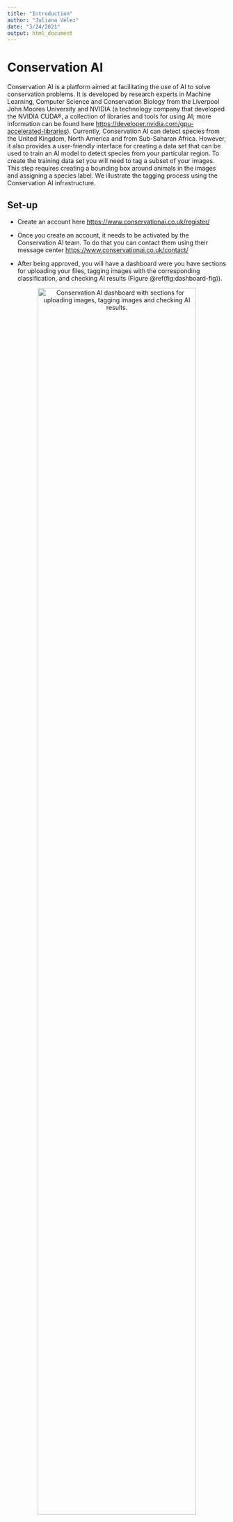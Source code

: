 ```yaml
---
title: "Introduction"
author: "Juliana Vélez"
date: "3/24/2021"
output: html_document
---
```




# Conservation AI

Conservation AI is a platform aimed at facilitating the use of AI to solve conservation problems. It is developed by research experts in Machine Learning, Computer Science and Conservation Biology from the Liverpool John Moores University and NVIDIA (a technology company that developed the NVIDIA CUDA®, a collection of libraries and tools for using AI; more information can be found here <https://developer.nvidia.com/gpu-accelerated-libraries>). Currently, Conservation AI can detect species from the United Kingdom, North America and from Sub-Saharan Africa. However, it also provides a user-friendly interface for creating a  data set that can be used to train an AI model to detect species from your particular region. To create the training data set you will need to tag a subset of your images. This step requires creating a bounding box around animals in the images and assigning a species label. We illustrate the tagging process using the Conservation AI infrastructure.

## Set-up

- Create an account here
<https://www.conservationai.co.uk/register/>

- Once you create an account, it needs to be activated by the Conservation AI team. To do that you can contact them using their message center <https://www.conservationai.co.uk/contact/>

- After being approved, you will have a dashboard were you have sections for uploading your files, tagging images with the corresponding classification, and checking AI results (Figure \@ref(fig:dashboard-fig)).

<div class="figure" style="text-align: center">
<img src="input_figures/conservation_ai/dashboard.png" alt="Conservation AI dashboard with sections for uploading images, tagging images and checking AI results." width="85%" />
<p class="caption">(\#fig:dashboard-fig)Conservation AI dashboard with sections for uploading images, tagging images and checking AI results.</p>
</div>

## Upload/format data

The Conservation AI team will help you to set up a project, after which you will be able to upload images and begin the tagging process. You will need to submit a list of species contained in your images to the Conservation AI team, and they will create the tagging project for you. For categories that are not of interest or species that are difficult to identify, you can include in your list higher taxonomic levels (e.g., Class Aves, Order Rodentia). Additionally, you will have to share a subset of images that will be used for training; you can do that either using the "Upload Files" section (Figure \@ref(fig:dashboard-fig)) or using other transfer methods like Google Drive to share your images with the Conservation AI team. The first option is recommended as it allows users to maintain a more independent workflow for image upload; otherwise, you will have to request the Conservation AI team to upload the images for you, which might slow down your tagging process. Uploads are currently limited to 500 images per batch.

## Image tagging

In the tagging section, you can find a report of species that have been tagged within the Conservation AI platform and the number of tags for each species (Figure \@ref(fig:tagging-report)). Here you can check if your species of interest already contains tags from other users. Additionally, after sharing your species list with the Conservation AI team, you will find your species included in this list and see updates of the number of tags for each species as you advance in the tagging process.

<div class="figure" style="text-align: center">
<img src="input_figures/conservation_ai/tagged_sp.png" alt="Report of species tagged within Conservation AI and number of tags per species." width="85%" />
<p class="caption">(\#fig:tagging-report)Report of species tagged within Conservation AI and number of tags per species.</p>
</div>

To begin image tagging, you need to select your project from the project list (Figure \@ref(fig:tagging-projects)).

<div class="figure" style="text-align: center">
<img src="input_figures/conservation_ai/tagging_projects.png" alt="List of projects that can be accessed to perform image tagging." width="85%" />
<p class="caption">(\#fig:tagging-projects)List of projects that can be accessed to perform image tagging.</p>
</div>

Accessing your project will direct you to your tagging interface (Figure \@ref(fig:tagging-interface)), where you will see images to be tagged at the left, an image viewer at the center, and a tag list at the right (this is the same list that you shared with the Conservation AI team). As you detect and tag species in an image, make sure you select the "Detection" tab in the top right.

<div class="figure" style="text-align: center">
<img src="input_figures/conservation_ai/tagging_interface.png" alt="Tagging interface for drawing bounding boxes around animals detected in the images and for assigning species labels." width="85%" />
<p class="caption">(\#fig:tagging-interface)Tagging interface for drawing bounding boxes around animals detected in the images and for assigning species labels.</p>
</div>

You will inspect your images using the image viewer, where you can zoom in and out and enter the full-screen mode using the controls below the image. To tag the image, you must draw a bounding box by clicking and dragging a rectangle on top of the animal detected (Figure \@ref(fig:rectangle)). Once you draw the bounding box, you must assign a species label by selecting it from the "Tag list" and save your tag. The image will be moved to the tagged images list at the bottom of the interface (Figure \@ref(fig:saved-tag)). When more than one animal is present, multiple tags can be assigned to the image (Figure \@ref(fig:multiple-objs)). Remember to save all your tags.


<div class="figure" style="text-align: center">
<img src="input_figures/conservation_ai/rectangle.png" alt="A bounding box is drawn around an animal detected in the image." width="85%" />
<p class="caption">(\#fig:rectangle)A bounding box is drawn around an animal detected in the image.</p>
</div>


<div class="figure" style="text-align: center">
<img src="input_figures/conservation_ai/saved_tag.png" alt="Images tagged will be collected at the bottom of the tagging interface." width="85%" />
<p class="caption">(\#fig:saved-tag)Images tagged will be collected at the bottom of the tagging interface.</p>
</div>


<div class="figure" style="text-align: center">
<img src="input_figures/conservation_ai/multiple_objs.png" alt="Tags used for multiple animals in an image." width="85%" />
<p class="caption">(\#fig:multiple-objs)Tags used for multiple animals in an image.</p>
</div>

The species might also contain higher taxonomic levels or other categories of interest (e.g., vehicles, people, etc.). It will also contain a "No Good" category that must be used for tagging empty or blurred images (Figure \@ref(fig:no-good)), or images containing small fragments of animal's body parts. The "No Good" images will not be used for model training.

<div class="figure" style="text-align: center">
<img src="input_figures/conservation_ai/no_good.png" alt="Use of the &quot;No Good&quot; tag for empty images." width="85%" />
<p class="caption">(\#fig:no-good)Use of the "No Good" tag for empty images.</p>
</div>

Instead of selecting species labels from the species list at the right, after sketching the bounding box, you can type the shortcuts represented by the letters, numbers or symbols at the right of each species name in the "Tag list". You can edit these shortcuts by clicking the `...` icon.

Once you finish tagging your batch of 500 images, you need to upload another batch to your tagging site. If you shared your images via Google Drive with the Conservation AI team, you can contact them to upload the images for you. The upload of each of these batches by the Conservation AI team can take up a few weeks depending on developers' availability, so it's recommended that you upload your images directly into the platform.

## Process images - AI module

Once the tagging stage is complete, you can contact the Conservation AI team (at admin@conservationai.co.uk) to have them train models using a transfer learning approach using the training data set that you provided in the image-tagging stage. Metadata, such as the time/date of the image and filename, are automatically read once images are uploaded for classification. Thus, you do not need to enter any metadata other than a sensor id if applicable. Completion of model training will depend on the Conservation AI team's availability, so it's important to schedule model training with developers that will re-train models with your data.

You can also classify your images using one of the Conservation AI models currently available, which classify species from the United Kingdom, North America and Sub-Saharan Africa. You can upload images to the "Upload Files" section (Figure \@ref(fig:dashboard-fig)), by browsing files on a local computer. You can select a project name and a model that classifies species from your region of interest. Once the classification stage is complete, the results can be accessed in the platform's analytical dashboard. Model output is shared with the data owner after a request is sent to the Conservation AI team. The output is provided in CSV, Excel or PDF format and will include rows for every image, folder names (image path), species name, confidence values (above a 0.5 confidence threshold), sensor name and project name.

## Conclusions

We have seen how to set up a project, upload and use AI to classify camera trap photos using Conservation AI's platform. We described how to use the Conservation AI's infrastructure for image tagging and model training for specific data sets. Conservation AI does not have models for classification of species from South America; for assessing model performance for species from geographical regions included in Conservation AI models, please refer to the methods described in Chapters [3][Wildlife Insights] and [5][MLWIC2: Machine Learning for Wildlife Image Classification].
